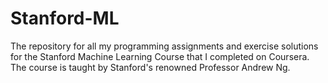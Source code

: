 # Stanford-ML
The repository for all my programming assignments and exercise solutions for the Stanford Machine Learning Course that I completed on Coursera. The course is taught by Stanford's renowned Professor Andrew Ng.   
